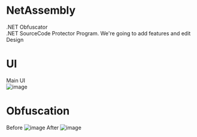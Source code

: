 # NetAssembly
.NET Obfuscator  <br>
.NET SourceCode Protector Program.
We're going to add features and edit Design

# UI
Main UI <br>
![image](https://github.com/PoLamFe1121/.NETObfuscator/assets/82876235/58f46099-aef2-43c8-997b-d11040df97f1)

# Obfuscation
Before
![image](https://github.com/KingJunSeong/NetAssembly/assets/82876235/6cb00f7e-8b6f-440d-9677-850e152cf9f0)
After
![image](https://github.com/KingJunSeong/NetAssembly/assets/82876235/8d1218ad-7b01-4fc6-b004-1dbf77073943)
